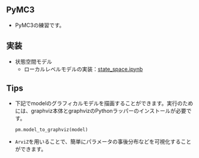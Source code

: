 ## PyMC3
- PyMC3の練習です。

## 実装
- 状態空間モデル
    - ローカルレベルモデルの実装：[state_space.ipynb][state_space.ipynb]

## Tips
- 下記でmodelのグラフィカルモデルを描画することができます。実行のためには、graphviz本体とgraphvizのPythonラッパーのインストールが必要です。
    ```
    pm.model_to_graphviz(model)
    ```
- `ArviZ`を用いることで、簡単にパラメータの事後分布などを可視化することができます。


[state_space.ipynb]:./notebooks/state_space.ipynb